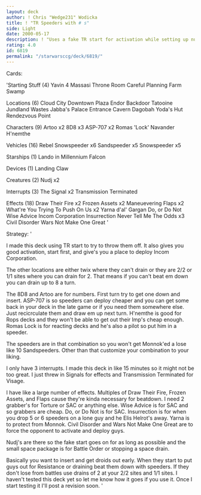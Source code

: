 ```yaml
---
layout: deck
author: ! Chris "Wedge231" Wodicka
title: ! "TR Speeders with # s"
side: Light
date: 2000-05-17
description: ! "Uses a fake TR start for activation while setting up numbers and beatdown."
rating: 4.0
id: 6819
permalink: "/starwarsccg/deck/6819/"
---
```

Cards: 

'Starting Stuff (4)
Yavin 4 Massasi Throne Room
Careful Planning
Farm
Swamp

Locations (6)
Cloud City Downtown Plaza
Endor Backdoor
Tatooine Jundland Wastes
Jabba's Palace Entrance Cavern
Dagobah Yoda's Hut
Rendezvous Point

Characters (9)
Artoo x2
8D8 x3
ASP-707 x2
Romas 'Lock' Navander
H'nemthe

Vehicles (16)
Rebel Snowspeeder x6
Sandspeeder x5
Snowspeeder x5

Starships (1)
Lando in Millennium Falcon

Devices (1)
Landing Claw

Creatures (2)
Nudj x2

Interrupts (3)
The Signal x2
Transmission Terminated

Effects (18)
Draw Their Fire x2
Frozen Assets x2
Maneuevering Flaps x2
What're You Trying To Push On Us x2
Yarna d'al' Gargan
Do, or Do Not
Wise Advice
Incom Corporation
Insurrection
Never Tell Me The Odds x3
Civil Disorder
Wars Not Make One Great
'

Strategy: '

I made this deck using TR start to try to throw them off. It also gives you good activation, start first, and give's you a place to deploy Incom Corporation.

The other locations are either twix where they can't drain or they are 2/2 or 1/1 sites where you can drain for 2. That means if you can't beat em down you can drain up to 8 a turn.

The 8D8 and Artoo are for numbers. First turn try to get one down and insert. ASP-707 is so speeders can deploy cheaper and you can get some back in your deck in the late game or if you need them somewhere else. Just recicrculate them and draw em up next turn. H'nemthe is good for Rops decks and they won't be able to get out their Imp's cheap enough. Romas Lock is for reacting decks and he's also a pilot so put him in a speeder.

The speeders are in that combination so you won't get Monnok'ed a lose like 10 Sandspeeders. Other than that customize your combination to your liking.

I only have 3 interrupts. I made this deck in like 15 minutes so it might not be too great. I just threw in Signals for effects and Transmission Terminated for Visage.

I have like a large number of effects. Multiples of Draw Their Fire, Frozen Assets, and Flaps cause they're kinda necessary for beatdown. I need 2 grabber's for Torture or SAC or anything else. Wise Advice is for SAC and so grabbers are cheap. Do, or Do Not is for SAC. Insurrection is for when you drop 5 or 6 speeders on a lone guy and he Elis Helrot's away. Yarna is to protect from Monnok. Civil Disorder and Wars Not Make One Great are to force the opponent to activate and deploy guys.

Nudj's are there so the fake start goes on for as long as possible and the small space package is for Battle Order or stopping a space drain.

Basically you want to insert and get droids out early. When they start to put guys out for Resistance or draining beat them down with speeders. If they don't lose from battles use drains of 2 at your 2/2 sites and 1/1 sites. I haven't tested this deck yet so let me know how it goes if you use it. Once I start testing it I'll post a revision soon. '
